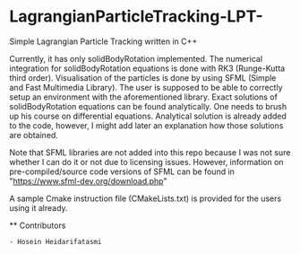 # LagrangianParticleTracking-LPT-
Simple Lagrangian Particle Tracking written in C++

Currently, it has only solidBodyRotation implemented. The numerical integration for solidBodyRotation equations is done with RK3 (Runge-Kutta third order). Visualisation of the particles is done by using SFML (Simple and Fast Multimedia Library). The user is supposed to be able to correctly setup an environment with the aforementioned library. Exact solutions of solidBodyRotation equations can be found analytically. One needs to brush up his course on differential equations. Analytical solution is already added to the code, however, I might add later an explanation how those solutions are obtained.   

Note that SFML libraries are not added into this repo because I was not sure whether I can do it or not due to licensing issues. However, information on pre-compiled/source code versions of SFML can be found in "https://www.sfml-dev.org/download.php"

A sample Cmake instruction file (CMakeLists.txt) is provided for the users using it already. 

** Contributors

    - Hosein Heidarifatasmi
